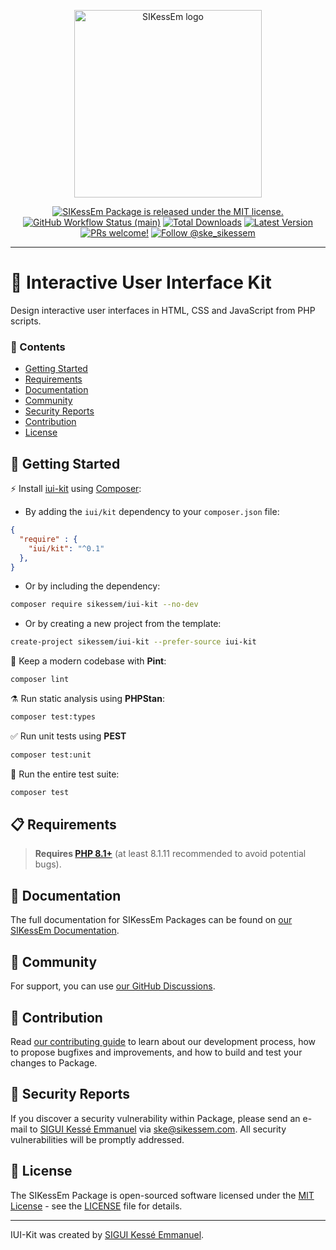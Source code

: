 <div align="center">
    <p><a href="https://sikessem.com/" title="SIKessEm"><img src="https://github.com/sikessem/static/blob/main/logo.svg" alt="SIKessEm logo" height="300"/></a></p>
    <p>
        <a href="https://github.com/sikessem/iui-kit/blob/HEAD/LICENSE"><img src="https://img.shields.io/badge/license-MIT-blue.svg" alt="SIKessEm Package is released under the MIT license."/></a>
        <a href="https://github.com/sikessem/iui-kit/actions"><img alt="GitHub Workflow Status (main)" src="https://img.shields.io/github/workflow/status/sikessem/iui-kit/Tests/main"/></a>
        <a href="https://packagist.org/package/sikessem/iui-kit"><img alt="Total Downloads" src="https://img.shields.io/packagist/dt/sikessem/iui-kit"/></a>
        <a href="https://packagist.org/package/sikessem/iui-kit"><img alt="Latest Version" src="https://img.shields.io/packagist/v/sikessem/iui-kit"/></a>
        <a href="https://sikessem.github.io/package/contributing"><img src="https://img.shields.io/badge/PRs-welcome-brightgreen.svg" alt="PRs welcome!"/></a>
        <a href="https://twitter.com/intent/follow?screen_name=ske_sikessem"><img src="https://img.shields.io/twitter/follow/ske_sikessem.svg?label=Follow%20@ske_sikessem" alt="Follow @ske_sikessem"/></a>
    </p>
</div>

***

# 💄 Interactive User Interface Kit

Design interactive user interfaces in HTML, CSS and JavaScript from PHP scripts.

### 🔖 Contents

- [Getting Started](#-getting-started)
- [Requirements](#-requirements)
- [Documentation](#-documentation)
- [Community](#-community)
- [Security Reports](#-security-reports)
- [Contribution](#-contribution)
- [License](#-license)

## 🎉 Getting Started

⚡️ Install [iui-kit](https://github.com/sikessem/iui-kit) using [Composer](https://getcomposer.org/):
- By adding the `iui/kit` dependency to your `composer.json` file:
```json
{
  "require" : {
    "iui/kit": "^0.1"
  },
}
```
- Or by including the dependency:
```bash
composer require sikessem/iui-kit --no-dev
```
- Or by creating a new project from the template:
```bash
create-project sikessem/iui-kit --prefer-source iui-kit
```

🧹 Keep a modern codebase with **Pint**:
```bash
composer lint
```

⚗️ Run static analysis using **PHPStan**:
```bash
composer test:types
```

✅ Run unit tests using **PEST**
```bash
composer test:unit
```

🚀 Run the entire test suite:
```bash
composer test
```

## 📋 Requirements

> **Requires [PHP 8.1+](https://php.net/releases/)** (at least 8.1.11 recommended to avoid potential bugs).

## 📖 Documentation

The full documentation for SIKessEm Packages can be found on [our SIKessEm Documentation][docs].

[docs]: https://sikessem.github.io/iui-kit

## 💬 Community

For support, you can use [our GitHub Discussions](https://github.com/sikessem/iui-kit/discussions).

## 👥 Contribution

Read [our contributing guide][c] to learn about our development process, how to propose bugfixes and improvements, and how to build and test your changes to Package.

[c]: https://github.com/sikessem/iui-kit/blob/HEAD/CONTRIBUTING.md

## 🔐 Security Reports

If you discover a security vulnerability within Package, please send an e-mail to [SIGUI Kessé Emmanuel](https://sikessem.com) via [ske@sikessem.com](mailto:ske@sikessem.com). All security vulnerabilities will be promptly addressed.

## 📄 License

The SIKessEm Package is open-sourced software licensed under the  [MIT License](https://opensource.org/licenses/MIT) - see the [LICENSE][l] file for details.

[l]: https://github.com/sikessem/iui-kit/blob/HEAD/LICENSE

------

IUI-Kit was created by [SIGUI Kessé Emmanuel](https://sikessem.com).
